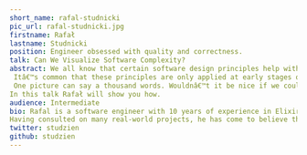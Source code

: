 ```yaml
---
short_name: rafal-studnicki
pic_url: rafal-studnicki.jpg
firstname: Rafał
lastname: Studnicki
position: Engineer obsessed with quality and correctness.
talk: Can We Visualize Software Complexity?
abstract: We all know that certain software design principles help with system maintenance. Assigning every module a single responsibility is one such principle. 
 Itâ€™s common that these principles are only applied at early stages of development, since itâ€™s much easier to follow good practices when the system is still in on pen-and-paper. It gets harder with a real programming language.
 One picture can say a thousand words. Wouldnâ€™t it be nice if we could see an architecture diagram of our application at any time? Not as designed, but as actually running in production.
In this talk Rafał will show you how.
audience: Intermediate
bio: Rafal is a software engineer with 10 years of experience in Elixir, Erlang and C. He has worked on various distributed systems, ranging from tiny clusters on microcontrollers to some of the largest chat servers in the world.
Having consulted on many real-world projects, he has come to believe that clean architecture, ruthless simplicity, and a principled stance towards testing for correctness are required for software to serve its business purpose successfully in the long run.
twitter: studzien
github: studzien
---
```

